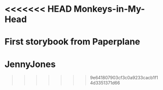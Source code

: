 <<<<<<< HEAD
Monkeys-in-My-Head
==================

First storybook from Paperplane
=======
JennyJones
==========
>>>>>>> 9e641807903cf3c0a9233cacb1f14d3351371d66
